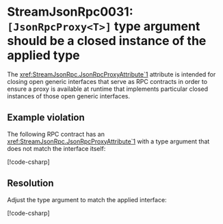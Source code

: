 # StreamJsonRpc0031: `[JsonRpcProxy<T>]` type argument should be a closed instance of the applied type

The <xref:StreamJsonRpc.JsonRpcProxyAttribute`1> attribute is intended for closing open generic interfaces that serve as RPC contracts in order to ensure a proxy is available at runtime that implements particular closed instances of those open generic interfaces.

## Example violation

The following RPC contract has an <xref:StreamJsonRpc.JsonRpcProxyAttribute`1> with a type argument that does not match the interface itself:

[!code-csharp[](../../samples/Analyzers/StreamJsonRpc0031.cs#Violation)]

## Resolution

Adjust the type argument to match the applied interface:

[!code-csharp[](../../samples/Analyzers/StreamJsonRpc0031.cs#Fix)]

